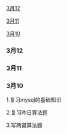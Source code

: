 [3月12](#3月12)

[3月11](#3月11)

[3月10](#3月10)

### 3月12

### 3月11

### 3月10

1.复习mysql的基础知识

2.复习昨日算法题

3.写两道算法题
